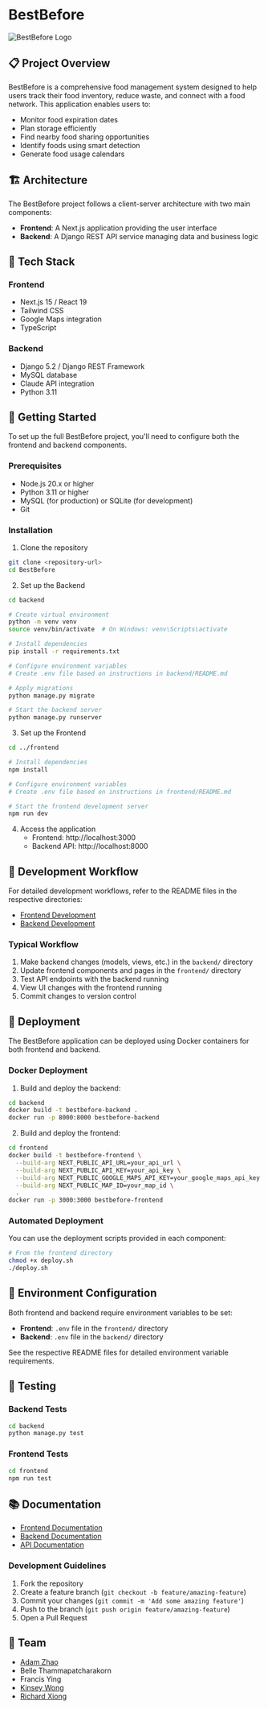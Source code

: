 # BestBefore

![BestBefore Logo](logo.png)

## 📋 Project Overview

BestBefore is a comprehensive food management system designed to help users track their food inventory, reduce waste, and connect with a food network. This application enables users to:

- Monitor food expiration dates
- Plan storage efficiently
- Find nearby food sharing opportunities
- Identify foods using smart detection
- Generate food usage calendars

## 🏗️ Architecture

The BestBefore project follows a client-server architecture with two main components:

- **Frontend**: A Next.js application providing the user interface
- **Backend**: A Django REST API service managing data and business logic

## 🔧 Tech Stack

### Frontend
- Next.js 15 / React 19
- Tailwind CSS
- Google Maps integration
- TypeScript

### Backend
- Django 5.2 / Django REST Framework
- MySQL database
- Claude API integration
- Python 3.11

## 🚀 Getting Started

To set up the full BestBefore project, you'll need to configure both the frontend and backend components.

### Prerequisites

- Node.js 20.x or higher
- Python 3.11 or higher
- MySQL (for production) or SQLite (for development)
- Git

### Installation

1. Clone the repository
```bash
git clone <repository-url>
cd BestBefore
```

2. Set up the Backend
```bash
cd backend

# Create virtual environment
python -m venv venv
source venv/bin/activate  # On Windows: venv\Scripts\activate

# Install dependencies
pip install -r requirements.txt

# Configure environment variables
# Create .env file based on instructions in backend/README.md

# Apply migrations
python manage.py migrate

# Start the backend server
python manage.py runserver
```

3. Set up the Frontend
```bash
cd ../frontend

# Install dependencies
npm install

# Configure environment variables
# Create .env file based on instructions in frontend/README.md

# Start the frontend development server
npm run dev
```

4. Access the application
   - Frontend: http://localhost:3000
   - Backend API: http://localhost:8000

## 📝 Development Workflow

For detailed development workflows, refer to the README files in the respective directories:

- [Frontend Development](frontend/README.md)
- [Backend Development](backend/README.md)

### Typical Workflow

1. Make backend changes (models, views, etc.) in the `backend/` directory
2. Update frontend components and pages in the `frontend/` directory
3. Test API endpoints with the backend running
4. View UI changes with the frontend running
5. Commit changes to version control

## 🚢 Deployment

The BestBefore application can be deployed using Docker containers for both frontend and backend.

### Docker Deployment

1. Build and deploy the backend:
```bash
cd backend
docker build -t bestbefore-backend .
docker run -p 8000:8000 bestbefore-backend
```

2. Build and deploy the frontend:
```bash
cd frontend
docker build -t bestbefore-frontend \
  --build-arg NEXT_PUBLIC_API_URL=your_api_url \
  --build-arg NEXT_PUBLIC_API_KEY=your_api_key \
  --build-arg NEXT_PUBLIC_GOOGLE_MAPS_API_KEY=your_google_maps_api_key \
  --build-arg NEXT_PUBLIC_MAP_ID=your_map_id \
  .
docker run -p 3000:3000 bestbefore-frontend
```

### Automated Deployment

You can use the deployment scripts provided in each component:

```bash
# From the frontend directory
chmod +x deploy.sh
./deploy.sh
```

## 🔐 Environment Configuration

Both frontend and backend require environment variables to be set:

- **Frontend**: `.env` file in the `frontend/` directory
- **Backend**: `.env` file in the `backend/` directory

See the respective README files for detailed environment variable requirements.

## 🧪 Testing

### Backend Tests
```bash
cd backend
python manage.py test
```

### Frontend Tests
```bash
cd frontend
npm run test
```

## 📚 Documentation

- [Frontend Documentation](frontend/README.md)
- [Backend Documentation](backend/README.md)
- [API Documentation](backend/api-docs.md)

### Development Guidelines

1. Fork the repository
2. Create a feature branch (`git checkout -b feature/amazing-feature`)
3. Commit your changes (`git commit -m 'Add some amazing feature'`)
4. Push to the branch (`git push origin feature/amazing-feature`)
5. Open a Pull Request

## 👥 Team

- [Adam Zhao](https://github.com/Adam8208)
- Belle Thammapatcharakorn
- Francis Ying
- [Kinsey Wong](https://github.com/kwon0144)
- [Richard Xiong](https://github.com/LovHan)
